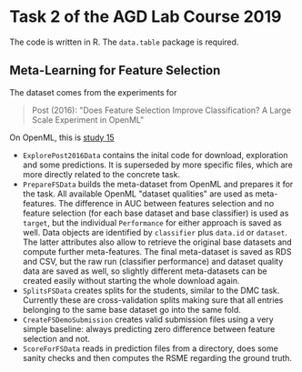 # Task 2 of the AGD Lab Course 2019

The code is written in R.
The `data.table` package is required.

## Meta-Learning for Feature Selection

The dataset comes from the experiments for

> Post (2016): "Does Feature Selection Improve Classification? A Large Scale Experiment in OpenML"

On OpenML, this is [study 15](https://www.openml.org/s/15)

- `ExplorePost2016Data` contains the inital code for download, exploration and some predictions. It is superseded by more specific files, which are more directly related to the concrete task.
- `PrepareFSData` builds the meta-dataset from OpenML and prepares it for the task. All available OpenML "dataset qualities" are used as meta-features. The difference in AUC between features selection and no feature selection (for each base dataset and base classifier) is used as `target`, but the individual `Performance` for either approach is saved as well. Data objects are identified by `classifier` plus `data.id` or `dataset`. The latter attributes also allow to retrieve the original base datasets and compute further meta-features. The final meta-dataset is saved as RDS and CSV, but the raw run (classifier performance) and dataset quality data are saved as well, so slightly different meta-datasets can be created easily without starting the whole download again.
- `SplitsFSData` creates splits for the students, similar to the DMC task. Currently these are cross-validation splits making sure that all entries belonging to the same base dataset go into the same fold.
- `CreateFSDemoSubmission` creates valid submission files using a very simple baseline: always predicting zero difference between feature selection and not.
- `ScoreForFSData` reads in prediction files from a directory, does some sanity checks and then computes the RSME regarding the ground truth.
